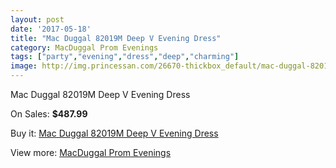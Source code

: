 ```yaml
---
layout: post
date: '2017-05-18'
title: "Mac Duggal 82019M Deep V Evening Dress"
category: MacDuggal Prom Evenings
tags: ["party","evening","dress","deep","charming"]
image: http://img.princessan.com/26670-thickbox_default/mac-duggal-82019m-deep-v-evening-dress.jpg
---
```

Mac Duggal 82019M Deep V Evening Dress

On Sales: **$487.99**
<a href="https://www.princessan.com/en/12227-mac-duggal-82019m-deep-v-evening-dress.html"><amp-img layout="responsive" width="600" height="600" src="//img.princessan.com/26670-thickbox_default/mac-duggal-82019m-deep-v-evening-dress.jpg" alt="Mac Duggal 82019M Deep V Evening Dress 0" /></a>
<a href="https://www.princessan.com/en/12227-mac-duggal-82019m-deep-v-evening-dress.html"><amp-img layout="responsive" width="600" height="600" src="//img.princessan.com/26672-thickbox_default/mac-duggal-82019m-deep-v-evening-dress.jpg" alt="Mac Duggal 82019M Deep V Evening Dress 1" /></a>
<a href="https://www.princessan.com/en/12227-mac-duggal-82019m-deep-v-evening-dress.html"><amp-img layout="responsive" width="600" height="600" src="//img.princessan.com/26671-thickbox_default/mac-duggal-82019m-deep-v-evening-dress.jpg" alt="Mac Duggal 82019M Deep V Evening Dress 2" /></a>

Buy it: [Mac Duggal 82019M Deep V Evening Dress](https://www.princessan.com/en/12227-mac-duggal-82019m-deep-v-evening-dress.html "Mac Duggal 82019M Deep V Evening Dress")

View more: [MacDuggal Prom Evenings](https://www.princessan.com/en/87- "MacDuggal Prom Evenings")